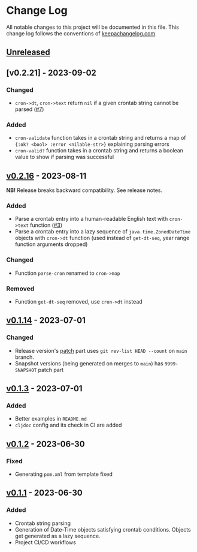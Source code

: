 # Change Log
All notable changes to this project will be documented in this file. This change log follows the conventions of [keepachangelog.com](http://keepachangelog.com/).

## [Unreleased]

## [v0.2.21] - 2023-09-02

### Changed
- `cron->dt`, `cron->text` return `nil` if a given crontab string
  cannot be parsed ([#7](https://github.com/pilosus/kairos/issues/7))

### Added
- `cron-validate` function takes in a crontab string and returns a map
  of `{:ok? <bool> :error <nilable-str>}` explaining parsing errors
- `cron-valid?` function takes in a crontab string and returns a
  boolean value to show if parsing was successful

## [v0.2.16] - 2023-08-11

**NB!** Release breaks backward compatibility. See release notes.

### Added
- Parse a crontab entry into a human-readable English text with
  `cron->text` function
  ([#3](https://github.com/pilosus/kairos/issues/3))
- Parse a crontab entry into a lazy sequence of
  `java.time.ZonedDateTime` objects with `cron->dt` function (used
  instead of `get-dt-seq`, year range function arguments dropped)

### Changed
- Function `parse-cron` renamed to `cron->map`

### Removed
- Function `get-dt-seq` removed, use `cron->dt` instead

## [v0.1.14] - 2023-07-01
### Changed
- Release version's [patch](https://semver.org/) part uses `git
  rev-list HEAD --count` on `main` branch.
- Snapshot versions (being generated on merges to `main`) has
  `9999-SNAPSHOT` patch part

## [v0.1.3] - 2023-07-01
### Added
- Better examples in `README.md`
- `cljdoc` config and its check in CI are added

## [v0.1.2] - 2023-06-30
### Fixed
- Generating `pom.xml` from template fixed

## [v0.1.1] - 2023-06-30
### Added
- Crontab string parsing
- Generation of Date-Time objects satisfying crontab
  conditions. Objects get generated as a lazy sequence.
- Project CI/CD workflows

[Unreleased]: https://github.com/pilosus/kairos/compare/v0.2.16...HEAD
[v0.2.16]: https://github.com/pilosus/kairos/compare/v0.1.14...v0.2.16
[v0.1.14]: https://github.com/pilosus/kairos/compare/v0.1.3...v0.1.14
[v0.1.3]: https://github.com/pilosus/kairos/compare/v0.1.2...v0.1.3
[v0.1.2]: https://github.com/pilosus/kairos/compare/v0.1.1...v0.1.2
[v0.1.1]: https://github.com/pilosus/kairos/compare/v0.0.0...v0.1.1

